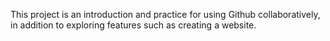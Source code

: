 This project is an introduction and practice for using Github 
collaboratively, in addition to exploring features such as 
creating a website.
